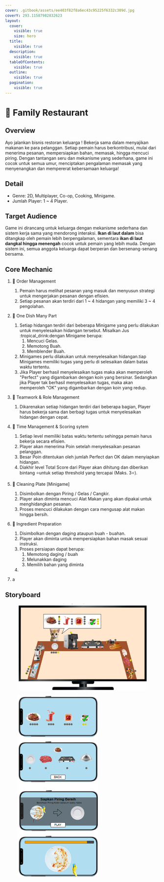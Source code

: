 ```yaml
---
cover: .gitbook/assets/ee403f82f8a6ec43c95225f6332c309d.jpg
coverY: 293.11587982832623
layout:
  cover:
    visible: true
    size: hero
  title:
    visible: true
  description:
    visible: true
  tableOfContents:
    visible: true
  outline:
    visible: true
  pagination:
    visible: true
---
```


# 🍲 Family Restaurant

## Overview

Ayo jalankan bisnis restoran keluarga ! Bekerja sama dalam menyajikan makanan ke para pelanggan. Setiap pemain harus berkontribusi, mulai dari menerima pesanan, mempersiapkan bahan, memasak, hingga mencuci piring. Dengan tantangan seru dan mekanisme yang sederhana, game ini cocok untuk semua umur, menciptakan pengalaman memasak yang menyenangkan dan mempererat kebersamaan keluarga!

## Detail

* Genre: 2D, Multiplayer, Co-op, Cooking, Minigame.
* Jumlah Player: 1 \~ 4 Player.

## Target Audience

Game ini dirancang untuk keluarga dengan mekanisme sederhana dan sistem kerja sama yang mendorong interaksi. **Ikan di laut dalam** bisa ditangkap oleh pemain lebih berpengalaman, sementara **ikan di laut dangkal hingga menengah** cocok untuk pemain yang lebih muda. Dengan sistem ini, semua anggota keluarga dapat berperan dan bersenang-senang bersama.

## Core Mechanic

1. :receipt: Order Management
   1. Pemain harus melihat pesanan yang masuk dan menyusun strategi untuk mengerjakan pesanan dengan efisien.
   2. Setiap pesanan akan terdiri dari 1 \~ 4 hidangan yang memiliki 3 \~ 4 pengolahan.
2. :hamburger: One Dish Many Part
   1. Setiap hidangan terdiri dari beberapa Minigame yang perlu dilakukan untuk menyelesaikan hidangan tersebut. Misalkan Jus :tropical\_drink:dengan Minigame berupa:
      1. Mencuci Gelas.&#x20;
      2. Memotong Buah.
      3. Memblender Buah.
   2. Minigames perlu dilakukan untuk menyelesaikan hidangan.tiap Minigames memiliki tugas yang perlu di selesaikan dalam batas waktu tertentu.&#x20;
   3. Jika Player berhasil menyelesaikan tugas maka akan memperoleh "Perfect" yang digambarkan dengan koin yang bersinar. Sedangkan jika Player tak berhasil menyelesaikan tugas, maka akan memperoleh "OK" yang digambarkan dengan koin yang redup.
3. :handshake: Teamwork & Role Management
   1. Dikarenakan setiap hidangan terdiri dari beberapa bagian, Player harus bekerja sama dan berbagi tugas untuk menyelesaikan hidangan dengan cepat.
4. :100: Time Management & Scoring sytem
   1. Setiap level memiliki batas waktu tertentu sehingga pemain harus bekerja secara efisien.
   2. Player akan menerima Poin setelah menyelesaikan pesanan pelanggan.
   3. Besar Poin ditentukan oleh jumlah Perfect dan OK dalam menyiapkan hidangan.
   4. Diakhir level Total Score dari Player akan dihitung dan diberikan bintang :star:untuk setiap threshold yang tercapai (Maks. 3:star:).



1. :soap: Cleaning Plate \[Minigame]
   1. Disimbolkan dengan Piring / Gelas / Cangkir.&#x20;
   2. Player akan diminta mencuci Alat Makan yang akan dipakai untuk menghidangkan pesanan.
   3. Proses mencuci dilakukan dengan cara mengusap alat makan hingga bersih.
2. :knife: Ingredient Preparation
   1. Disimbolkan dengan daging ataupun buah - buahan.
   2. Player akan diminta untuk mempersiapkan bahan masak sesuai instruksi.
   3. Proses persiapan dapat berupa:
      1. Memotong daging / buah
      2. Melunakkan daging
      3. Memilih bahan yang diminta
   4.
3. a



## Storyboard

<figure><img src=".gitbook/assets/image (10).png" alt=""><figcaption></figcaption></figure>

<figure><img src=".gitbook/assets/image (11).png" alt=""><figcaption></figcaption></figure>
